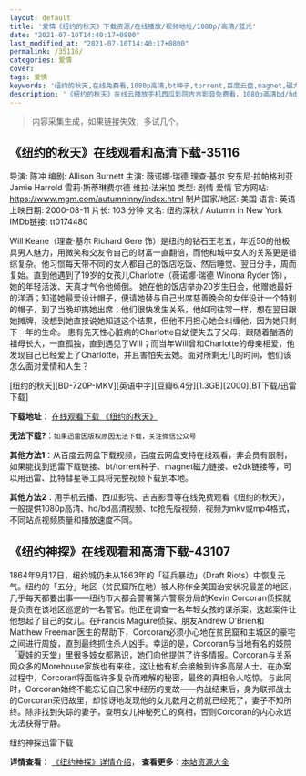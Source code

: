 ```yaml
---
layout: default
title: '爱情《纽约的秋天》下载资源/在线播放/视频地址/1080p/高清/蓝光'
date: "2021-07-10T14:40:17+0800"
last_modified_at: "2021-07-10T14:40:17+0800"
permalink: /35116/
categories: 爱情
cover:
tags: 爱情
keywords: '纽约的秋天,在线免费看,1080p高清,bt种子,torrent,百度云盘,magnet,磁力链,迅雷下载资源'
description: '《纽约的秋天》在线云播放手机西瓜影院吉吉影音免费看，1080p高清bd/hd未删减完整版和tc抢先枪版，mkv/mp4格式，附带bt/torrent种子、magnet/磁力链、百度云盘、网盘资源迅雷下载链接'
---
```


>内容采集生成，如果链接失效，多试几个。


## 《纽约的秋天》在线观看和高清下载-35116

导演: 陈冲 编剧: Allison Burnett 主演: 薇诺娜·瑞德 理查·基尔 安东尼·拉帕格利亚 Jamie Harrold 雪莉·斯蒂琳费尔德 维拉·法米加 类型: 剧情 爱情 官方网站: https://www.mgm.com/autumninny/index.html 制片国家/地区: 美国 语言: 英语 上映日期: 2000-08-11 片长: 103 分钟 又名: 纽约深秋 / Autumn in New York IMDb链接: tt0174480

Will Keane（理查·基尔 Richard Gere 饰）是纽约的钻石王老五，年近50的他极具男人魅力，用微笑和交友令自己的财富一直翻倍，而他和城中女人的关系更是错综复杂。他习惯每天带不同的女人都自己的饭店吃饭、然后睡觉、翌日分手，周而复始。直到他遇到了19岁的女孩儿Charlotte（薇诺娜·瑞德 Winona Ryder 饰），她的年轻活泼、天真才气令他倾倒。 她在他的饭店举办20岁生日会，他赠她最好的洋酒；知道她最爱设计帽子，便请她替与自己出席慈善晚会的女伴设计一个特别的帽子，到了当晚却携她出席；他们很快发生关系，他如同往常一样，想在翌日跟她摊牌，没想到她直接说她知道这个结果，但他不用担心她会纠缠他，因为她只剩下一年的生命。 患有先天性心脏病的Charlotte自幼便失去了父母，跟随着酗酒的祖母长大，一直孤独，直到遇见了Will；而当年Will曾和Charlotte的母亲相爱，他发现自己已经爱上了Charlotte，并且害怕失去她。面对所剩无几的时间，他们该怎么面对爱情和人生？


[纽约的秋天][BD-720P-MKV][英语中字][豆瓣6.4分][1.3GB][2000][BT下载/迅雷下载]

**下载地址**： [在线观看下载 《纽约的秋天》](https://www.btdx8.com/torrent/autumn_in_new_york_2000.html) 


**无法下载?**：`如果迅雷因版权原因无法下载，关注微信公众号 `

**其他方法1**：从百度云网盘下载视频，百度云网盘支持在线观看，非会员有限制，如果能找到迅雷下载链接、bt/torrent种子、magnet磁力链接、e2dk链接等，可以用迅雷、比特彗星等工具将完整视频下载到本地。

**其他方法2**：用手机云播、西瓜影院、吉吉影音等在线免费观看《纽约的秋天》，一般提供1080p高清、hd/bd高清视频、tc抢先版视频，视频为mkv或mp4格式，不同站点视频质量和播放速度不同。


## 《纽约神探》在线观看和高清下载-43107

1864年9月17日，纽约城仍未从1863年的「征兵暴动」（Draft Riots）中恢复元气。纽约的「五分」地区（贫民窟所在地）被人称作全美国治安状况最差的地区，几乎每天都要出事&mdash;—纽约市大都会警署第六警察分局的Kevin Corcoran侦探就是负责在该地区巡逻的一名警官。他正在调查一名年轻女孩的谋杀案，这起案件让他想起了自己的女儿。在Francis Maguire侦探、朋友Andrew O’Brien和Matthew Freeman医生的帮助下，Corcoran必须小心地在贫民窟和主城区的豪宅之间进行周旋，直到最终抓住杀人凶手。幸运的是，Corcoran与当地有名的妓院「夏娃的天堂」里很多妓女都熟识，她们向他提供了许多情报。Corcoran与关系网众多的Morehouse家族也有来往，这让他有机会接触到许多高层人士。在办案过程中，Corcoran将面临许多复杂而难解的秘密，最终的真相令人吃惊。与此同时，Corcoran始终不能忘记自己家中经历的变故&mdash;—内战结束后，身为联邦战士的Corcoran荣归故里，却惊讶地发现他的女儿数月之前就已经死了，妻子不知所终。除非找到失踪的妻子，查明女儿神秘死亡的真相，否则Corcoran的内心永远无法获得宁静。


纽约神探迅雷下载

**详情查看**： [《纽约神探》详情介绍](/movie/43107/)， **查看更多**：[本站资源大全](/movie/t/all/)

